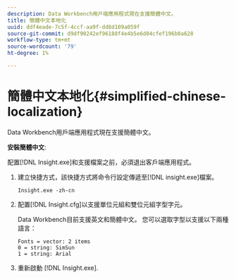 ```yaml
---
description: Data Workbench用戶端應用程式現在支援簡體中文。
title: 簡體中文本地化
uuid: ddf4eade-7c5f-4ccf-aa9f-dd8d109a059f
source-git-commit: d9df90242ef96188f4e4b5e6d04cfef196b0a628
workflow-type: tm+mt
source-wordcount: '79'
ht-degree: 1%

---
```



# 簡體中文本地化{#simplified-chinese-localization}

Data Workbench用戶端應用程式現在支援簡體中文。

**安裝簡體中文**:

配置[!DNL Insight.exe]和支援檔案之前，必須退出客戶端應用程式。

1. 建立快捷方式，該快捷方式將命令行設定傳遞至[!DNL insight.exe]檔案。

   ```
   Insight.exe -zh-cn
   ```

1. 配置[!DNL Insight.cfg]以支援單位元組和雙位元組字型字元。

   Data Workbench目前支援英文和簡體中文。 您可以選取字型以支援以下兩種語言：

   ```
   Fonts = vector: 2 items 
   0 = string: SimSun 
   1 = string: Arial 
   ```

1. 重新啟動 [!DNL Insight.exe].


